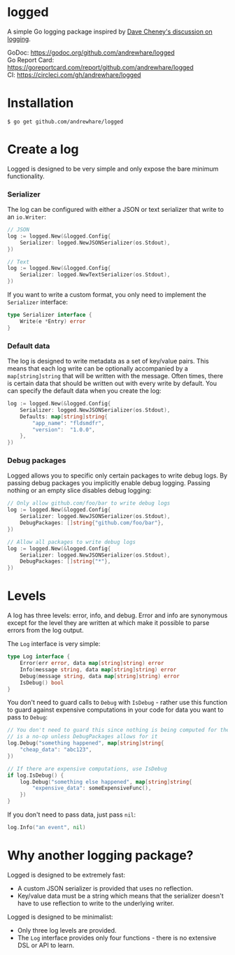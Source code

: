 # logged

A simple Go logging package inspired by [Dave Cheney's discussion on logging](https://dave.cheney.net/2015/11/05/lets-talk-about-logging).

GoDoc: https://godoc.org/github.com/andrewhare/logged  
Go Report Card: https://goreportcard.com/report/github.com/andrewhare/logged  
CI: https://circleci.com/gh/andrewhare/logged

# Installation

```
$ go get github.com/andrewhare/logged
```

# Create a log

Logged is designed to be very simple and only expose the bare minimum functionality. 

### Serializer

The log can be configured with either a JSON or text serializer that write to an `io.Writer`:

```go
// JSON
log := logged.New(&logged.Config{
	Serializer: logged.NewJSONSerializer(os.Stdout),
})

// Text
log := logged.New(&logged.Config{
	Serializer: logged.NewTextSerializer(os.Stdout),
})
```

If you want to write a custom format, you only need to implement the `Serializer` interface:

```go
type Serializer interface {
	Write(e *Entry) error
}
```

### Default data

The log is designed to write metadata as a set of key/value pairs. This means that each log write can be optionally accompanied by a `map[string]string` that will be written with the message. Often times, there is certain data that should be written out with every write by default. You can specify the default data when you create the log:

```go
log := logged.New(&logged.Config{
	Serializer: logged.NewJSONSerializer(os.Stdout),
	Defaults: map[string]string{
		"app_name": "fldsmdfr",
		"version":  "1.0.0",
	},
})
```

### Debug packages

Logged allows you to specific only certain packages to write debug logs. By passing debug packages you implicitly enable debug logging. Passing nothing or an empty slice disables debug logging:

```go
// Only allow github.com/foo/bar to write debug logs
log := logged.New(&logged.Config{
	Serializer: logged.NewJSONSerializer(os.Stdout),
	DebugPackages: []string{"github.com/foo/bar"},
})

// Allow all packages to write debug logs
log := logged.New(&logged.Config{
	Serializer: logged.NewJSONSerializer(os.Stdout),
	DebugPackages: []string{"*"},
})
```

# Levels

A log has three levels: error, info, and debug. Error and info are synonymous except for the level they are written at which make it possible to parse errors from the log output.

The `Log` interface is very simple:

```go
type Log interface {
	Error(err error, data map[string]string) error
	Info(message string, data map[string]string) error
	Debug(message string, data map[string]string) error
	IsDebug() bool
}
```

You don't need to guard calls to `Debug` with `IsDebug` - rather use this function to guard against expensive computations in your code for data you want to pass to `Debug`:

```go
// You don't need to guard this since nothing is being computed for the data - this call
// is a no-op unless DebugPackages allows for it
log.Debug("something happened", map[string]string{
	"cheap_data": "abc123",
})

// If there are expensive computations, use IsDebug
if log.IsDebug() {
	log.Debug("something else happened", map[string]string{
		"expensive_data": someExpensiveFunc(),
	})
}
```

If you don't need to pass data, just pass `nil`:

```go
log.Info("an event", nil)
```

# Why another logging package?

Logged is designed to be extremely fast:

* A custom JSON serializer is provided that uses no reflection. 
* Key/value data must be a string which means that the serializer doesn't have to use reflection to write to the underlying writer.

Logged is designed to be minimalist:

* Only three log levels are provided.
* The `Log` interface provides only four functions - there is no extensive DSL or API to learn.

